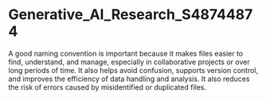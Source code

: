 # Generative_AI_Research_S48744874
 
A good naming convention is important because it makes files easier to find, understand, and manage, especially in collaborative projects or over long periods of time. It also helps avoid confusion, supports version control, and improves the efficiency of data handling and analysis. It also reduces the risk of errors caused by misidentified or duplicated files.
